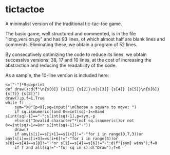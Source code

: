 # tictactoe

A minimalist version of the traditional tic-tac-toe game.

The basic game, well structured and commented, is in the file "long_version.py" and has 93 lines, of which almost half are blank lines and comments. Eliminating these, we obtain a program of 52 lines.

By consecutively optimizing the code to reduce its lines, we obtain successive versions: 38, 17 and 10 lines, at the cost of increasing the abstraction and reducing the readability of the code.

As a sample, the 10-line version is included here:

```
s=["·"]*9;d=print
def draw():d(f"\n{s[0]} {s[1]} {s[2]}\n{s[3]} {s[4]} {s[5]}\n{s[6]} {s[7]} {s[8]}")
draw();p,f=1,True
while f:
    sym="XO"[p<0];sq=input("\nChoose a square to move: ")
    if sq.isnumeric()and 0<=int(sq)-1<=8and s[int(sq)-1]=="·":s[int(sq)-1],p=sym,-p
    else:d("Invalid character"*(not sq.isnumeric()or not 0<=int(sq)-1<=8or s[int(sq)-1]!="·"))
    draw()
    if any(s[i]==s[i+1]==s[i+2]!="·"for i in range(0,7,3))or any(s[i]==s[i+3]==s[i+6]!="·"for i in range(3))or s[0]==s[4]==s[8]!="·"or s[2]==s[4]==s[6]!="·":d(f"{sym} wins");f=0
    if f and all(sq!="·"for sq in s):d("Draw");f=0
```
